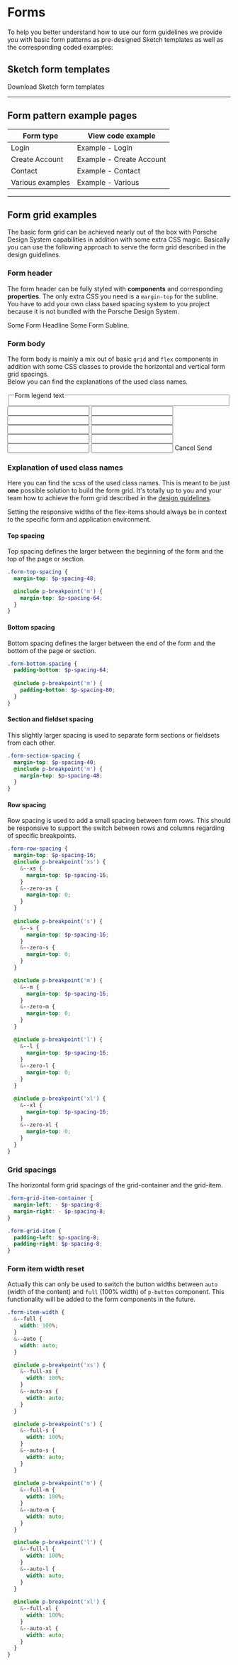 # Forms

To help you better understand how to use our form guidelines we provide you with basic form patterns as pre-designed Sketch templates as well as the corresponding coded examples:

## Sketch form templates

<p-link-pure href="/latest/porsche-design-system-form-templates.sketch" icon="download" download>Download Sketch form templates</p-link-pure>

--- 

## Form pattern example pages

| Form type  | View code example |
|------------|-------------------|
| Login | <p-link-pure href="#/patterns/forms/example-login" icon="external" target="_blank">Example - Login</p-link-pure> |
| Create Account | <p-link-pure href="#/patterns/forms/example-create-account" icon="external" target="_blank">Example - Create Account</p-link-pure> |
| Contact | <p-link-pure href="#/patterns/forms/example-contact" icon="external" target="_blank">Example - Contact</p-link-pure> |
| Various examples | <p-link-pure href="#/patterns/forms/example-various" icon="external" target="_blank">Example - Various</p-link-pure> |

--- 

## Form grid examples

The basic form grid can be achieved nearly out of the box with Porsche Design System capabilities in addition with some extra CSS magic. 
Basically you can use the following approach to serve the form grid described in the design guidelines.

### Form header

The form header can be fully styled with **components** and corresponding **properties**. The only extra CSS you need is a `margin-top` for the subline. 
You have to add your own class based spacing system to you project because it is not bundled with the Porsche Design System.

<Playground>
  <p-grid class="form-top-spacing">
    <p-grid-item size="{ base: 12, m: 8 }">
      <p-headline variant="headline-2" tag="h1">Some Form Headline</p-headline>
      <p-text size="{ base: 'small', l: 'medium' }" class="spacing-mt-8">Some Form Subline.</p-text>
    </p-grid-item>
  </p-grid>
</Playground>

### Form body

The form body is mainly a mix out of basic `grid` and `flex` components in addition with some CSS classes to provide the horizontal and vertical form grid spacings.  
Below you can find the explanations of the used class names.

<Playground>
  <p-grid class="form-section-spacing">
    <p-grid-item size="{ base: 12, s: 10, m: 8, l: 6 }">
      <form novalidate>
        <fieldset class="form-fieldset">
          <legend><p-headline variant="headline-4" tag="span">Form legend text</p-headline></legend>
        </fieldset>
        <p-flex direction="{base: 'column', m: 'row'}" class="form-row-spacing form-grid-item-container">
          <p-flex-item class="form-grid-item" width="{base: 'full', m: 'one-quarter'}">
            <p-text-field-wrapper label="Some label"><input type="text" name="some name"></p-text-field-wrapper>
          </p-flex-item>
          <p-flex-item class="form-row-spacing form-row-spacing--zero-m form-grid-item" width="{base: 'full', m: 'one-quarter'}">
            <p-text-field-wrapper label="Some label"><input type="text" name="some name"></p-text-field-wrapper>
          </p-flex-item>
          <p-flex-item class="form-row-spacing form-row-spacing--zero-m form-grid-item" width="{base: 'full', m: 'one-quarter'}">
            <p-text-field-wrapper label="Some label"><input type="text" name="some name"></p-text-field-wrapper>
          </p-flex-item>
          <p-flex-item class="form-row-spacing form-row-spacing--zero-m form-grid-item" width="{base: 'full', m: 'one-quarter'}">
            <p-text-field-wrapper label="Some label"><input type="text" name="some name"></p-text-field-wrapper>
          </p-flex-item>
        </p-flex>
        <p-flex direction="{base: 'column', m: 'row'}" class="form-row-spacing form-grid-item-container">
          <p-flex-item class="form-grid-item" width="{base: 'full', m: 'one-third'}">
            <p-text-field-wrapper label="Some label"><input type="text" name="some name"></p-text-field-wrapper>
          </p-flex-item>
          <p-flex-item class="form-row-spacing form-row-spacing--zero-m form-grid-item" width="{base: 'full', m: 'one-third'}">
            <p-text-field-wrapper label="Some label"><input type="text" name="some name"></p-text-field-wrapper>
          </p-flex-item>
          <p-flex-item class="form-row-spacing form-row-spacing--zero-m form-grid-item" width="{base: 'full', m: 'one-third'}">
            <p-text-field-wrapper label="Some label"><input type="text" name="some name"></p-text-field-wrapper>
          </p-flex-item>
        </p-flex>
        <p-flex direction="{base: 'column', m: 'row'}" class="form-row-spacing form-grid-item-container">
          <p-flex-item class="form-grid-item" width="{base: 'full', m: 'half'}">
            <p-text-field-wrapper label="Some label"><input type="text" name="some name"></p-text-field-wrapper>
          </p-flex-item>
          <p-flex-item class="form-row-spacing form-row-spacing--zero-m form-grid-item" width="{base: 'full', m: 'half'}">
            <p-text-field-wrapper label="Some label"><input type="text" name="some name"></p-text-field-wrapper>
          </p-flex-item>
        </p-flex>
        <p-text-field-wrapper label="Some label" class="form-row-spacing"><input type="text" name="some name"></p-text-field-wrapper>
        <p-flex direction="{ base: 'column', s: 'row' }" class="form-section-spacing form-bottom-spacing form-grid-item-container">
          <p-flex-item width="{base: 'full', s: 'auto'}" class="form-grid-item">
            <p-button variant="tertiary" icon="close" type="reset" class="form-item-width--full form-item-width--auto-s">Cancel</p-button>
          </p-flex-item>
          <p-flex-item width="{base: 'full', s: 'auto'}" class="form-row-spacing form-row-spacing--zero-s form-grid-item">
            <p-button type="submit" class="form-item-width--full form-item-width--auto-s">Send</p-button>
          </p-flex-item>
        </p-flex>
      </form>
    </p-grid-item>
  </p-grid>
</Playground>

### Explanation of used class names

Here you can find the scss of the used class names. This is meant to be just **one** possible solution to build the form grid. 
It's totally up to you and your team how to achieve the form grid described in the [design guidelines](#/patterns/forms#guidelines).

Setting the responsive widths of the flex-items should always be in context to the specific form and application environment.

#### Top spacing

Top spacing defines the larger between the beginning of the form and the top of the page or section.

```scss
.form-top-spacing {
  margin-top: $p-spacing-48;

  @include p-breakpoint('m') {
    margin-top: $p-spacing-64;
  }
}
``` 

#### Bottom spacing

Bottom spacing defines the larger between the end of the form and the bottom of the page or section.

```scss
.form-bottom-spacing {
  padding-bottom: $p-spacing-64;
  
  @include p-breakpoint('m') {
    padding-bottom: $p-spacing-80;
  }
}
``` 

#### Section and fieldset spacing

This slightly larger spacing is used to separate form sections or fieldsets from each other.

```scss
.form-section-spacing {
  margin-top: $p-spacing-40;
  @include p-breakpoint('m') {
    margin-top: $p-spacing-48;
  }
}
``` 

#### Row spacing

Row spacing is used to add a small spacing between form rows. This should be responsive to support the switch between rows and columns regarding of specific breakpoints.

```scss
.form-row-spacing {
  margin-top: $p-spacing-16;
  @include p-breakpoint('xs') {
    &--xs {
      margin-top: $p-spacing-16;
    }
    &--zero-xs {
      margin-top: 0;
    }
  }
  
  @include p-breakpoint('s') {
    &--s {
      margin-top: $p-spacing-16;
    }
    &--zero-s {
      margin-top: 0;
    }
  }

  @include p-breakpoint('m') {
    &--m {
      margin-top: $p-spacing-16;
    }
    &--zero-m {
      margin-top: 0;
    }
  }

  @include p-breakpoint('l') {
    &--l {
      margin-top: $p-spacing-16;
    }
    &--zero-l {
      margin-top: 0;
    }
  }

  @include p-breakpoint('xl') {
    &--xl {
      margin-top: $p-spacing-16;
    }
    &--zero-xl {
      margin-top: 0;
    }
  }
}
``` 

### Grid spacings

The horizontal form grid spacings of the grid-container and the grid-item.

```scss
.form-grid-item-container {
  margin-left: - $p-spacing-8;
  margin-right: - $p-spacing-8;
}

.form-grid-item {
  padding-left: $p-spacing-8;
  padding-right: $p-spacing-8;
}
``` 

### Form item width reset

Actually this can only be used to switch the button widths between `auto` (width of the content) and `full` (100% width) of `p-button` component. 
This functionality will be added to the form components in the future.

```scss
.form-item-width {
  &--full {
    width: 100%;
  }
  &--auto {
    width: auto;
  }

  @include p-breakpoint('xs') {
    &--full-xs {
      width: 100%;
    }
    &--auto-xs {
      width: auto;
    }
  }

  @include p-breakpoint('s') {
    &--full-s {
      width: 100%;
    }
    &--auto-s {
      width: auto;
    }
  }
  
  @include p-breakpoint('m') {
    &--full-m {
      width: 100%;
    }
    &--auto-m {
      width: auto;
    }
  }

  @include p-breakpoint('l') {
    &--full-l {
      width: 100%;
    }
    &--auto-l {
      width: auto;
    }
  }
  
  @include p-breakpoint('xl') {
    &--full-xl {
      width: 100%;
    }
    &--auto-xl {
      width: auto;
    }
  }
}
``` 